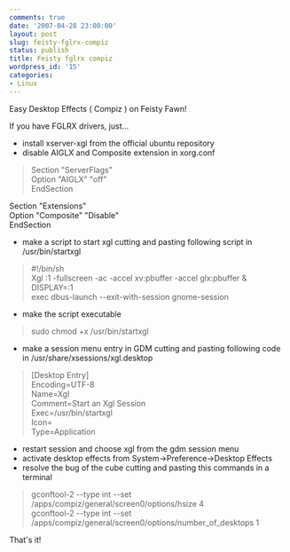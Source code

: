 ```yaml
---
comments: true
date: '2007-04-28 23:00:00'
layout: post
slug: feisty-fglrx-compiz
status: publish
title: Feisty fglrx compiz
wordpress_id: '15'
categories:
- Linux
---
```


Easy Desktop Effects ( Compiz ) on Feisty Fawn!  
  
If you have FGLRX drivers, just...   


  * install xserver-xgl from the official ubuntu repository
  * disable AIGLX and Composite extension in xorg.conf  


> Section "ServerFlags"  
       Option  "AIGLX" "off"  
EndSection  
  
Section "Extensions"  
      Option "Composite" "Disable"  
EndSection

  * make a script to start xgl cutting and pasting following script in /usr/bin/startxgl  


> #!/bin/sh   
Xgl :1 -fullscreen -ac -accel xv:pbuffer -accel glx:pbuffer &  
DISPLAY=:1  
exec dbus-launch --exit-with-session gnome-session

  * make the script executable  


> sudo chmod +x /usr/bin/startxgl

  * make a session menu entry in GDM cutting and pasting following code in /usr/share/xsessions/xgl.desktop  


> [Desktop Entry]  
Encoding=UTF-8  
Name=Xgl  
Comment=Start an Xgl Session  
Exec=/usr/bin/startxgl  
Icon=  
Type=Application

  * restart session and choose xgl from the gdm session menu
  * activate desktop effects from System-&gt;Preference-&gt;Desktop Effects
  * resolve the bug of the cube cutting and pasting this commands in a terminal  


> gconftool-2 --type int --set /apps/compiz/general/screen0/options/hsize 4  
gconftool-2 --type int --set /apps/compiz/general/screen0/options/number_of_desktops 1

That's it!

